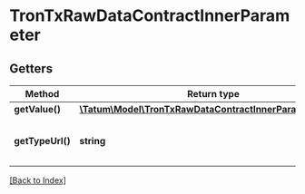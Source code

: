 # TronTxRawDataContractInnerParameter

## Getters

Method | Return type | Description | Notes
------------ | ------------- | ------------- | -------------
**getValue()** | [**\Tatum\Model\TronTxRawDataContractInnerParameterValue**](TronTxRawDataContractInnerParameterValue.md) |  | [optional]
**getTypeUrl()** | **string** | Type of the smart contract event. | [optional]

[[Back to Index]](../index.md)

